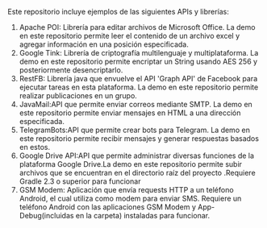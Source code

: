 Este repositorio incluye ejemplos de las siguientes APIs y librerías:

<ol>
<li>Apache POI: Librería para editar archivos de Microsoft Office. La demo en este repositorio permite leer el contenido de un archivo excel y agregar información en una posición especificada.</li>
<li>Google Tink: Librería de criptografía multilenguaje y multiplataforma. La demo en este repositorio permite encriptar un String usando AES 256 y posteriormente desencriptarlo.</li>
<li>RestFB: Librería java que envuelve el API 'Graph API' de Facebook para ejecutar tareas en esta plataforma. La demo en este repositorio permite realizar publicaciones en un grupo.</li>
<li>JavaMail:API que permite enviar correos mediante SMTP. La demo en este repositorio permite enviar mensajes en HTML a una dirección especificada.</li> 
 <li>TelegramBots:API que permite crear bots para Telegram. La demo en este repositorio permite recibir mensajes y generar respuestas basados en estos.</li>
<li>Google Drive API:API que permite administrar diversas funciones de la plataforma Google Drive.La demo en este repositorio permite subir archivos que se encuentran en el directorio raíz del proyecto .Requiere Gradle 2.3 o superior para funcionar   </li>   
<li>GSM Modem: Aplicación que envía requests HTTP a un teléfono Android, el cual utiliza como modem para enviar SMS. Requiere un teléfono Android con las aplicaciones GSM Modem y App-Debug(incluidas en la carpeta) instaladas para funcionar. </li> 
</ol>
